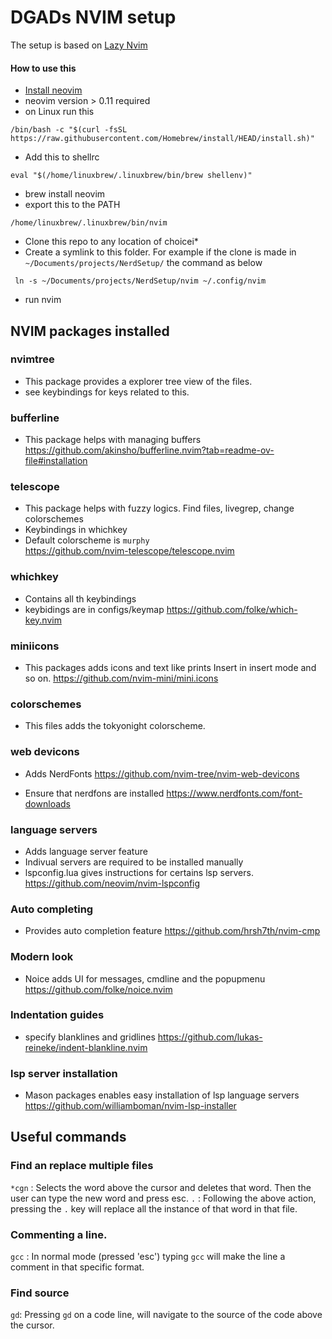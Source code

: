 # DGADs NVIM setup

The setup is based on [Lazy Nvim](https://lazy.folke.io)

#### How to use this
* [Install neovim](https://github.com/neovim/neovim/blob/master/INSTALL.md)
* neovim version > 0.11 required
* on Linux run this  
```
/bin/bash -c "$(curl -fsSL https://raw.githubusercontent.com/Homebrew/install/HEAD/install.sh)"
```
* Add this to shellrc
```
eval "$(/home/linuxbrew/.linuxbrew/bin/brew shellenv)"
```
* brew install neovim
* export this to the PATH 
```
/home/linuxbrew/.linuxbrew/bin/nvim
```

* Clone this repo to any location of choicei*
* Create a symlink to this folder. For example if the clone is made in `~/Documents/projects/NerdSetup/` the command as below
```
 ln -s ~/Documents/projects/NerdSetup/nvim ~/.config/nvim
```
* run nvim

## NVIM packages installed

### nvimtree
* This package provides a explorer tree view of the files.
* see keybindings for keys related to this.

### bufferline
* This package helps with managing buffers
https://github.com/akinsho/bufferline.nvim?tab=readme-ov-file#installation

### telescope
* This package helps with fuzzy logics. Find files, livegrep, change colorschemes
* Keybindings in whichkey 
* Default colorscheme is `murphy`  
https://github.com/nvim-telescope/telescope.nvim

### whichkey
* Contains all th keybindings
* keybidings are in configs/keymap
https://github.com/folke/which-key.nvim

### miniicons
* This packages adds icons and text like prints Insert in insert mode and so on.
https://github.com/nvim-mini/mini.icons

### colorschemes
* This files adds the tokyonight colorscheme. 

### web devicons
* Adds NerdFonts
https://github.com/nvim-tree/nvim-web-devicons

* Ensure that nerdfons are installed
https://www.nerdfonts.com/font-downloads

### language servers
* Adds language server feature
* Indivual servers are required to be installed manually
* lspconfig.lua gives instructions for certains lsp servers.
https://github.com/neovim/nvim-lspconfig

### Auto completing
* Provides auto completion feature
https://github.com/hrsh7th/nvim-cmp

### Modern look
* Noice adds UI for messages, cmdline and the popupmenu
https://github.com/folke/noice.nvim

### Indentation guides
* specify blanklines and gridlines
https://github.com/lukas-reineke/indent-blankline.nvim

### lsp server installation
* Mason packages enables easy installation of lsp language servers
https://github.com/williamboman/nvim-lsp-installer

## Useful commands

### Find an replace multiple files

`*cgn` : Selects the word above the cursor and deletes that word. Then the user can type the new word and press esc.
`.`    : Following the above action, pressing the `.` key will replace all the instance of that word in that file.

### Commenting a line.
`gcc` : In normal mode (pressed 'esc') typing `gcc` will make the line a comment in that specific format.


### Find source
`gd`: Pressing `gd` on a code line, will navigate to the source of the code above the cursor.
